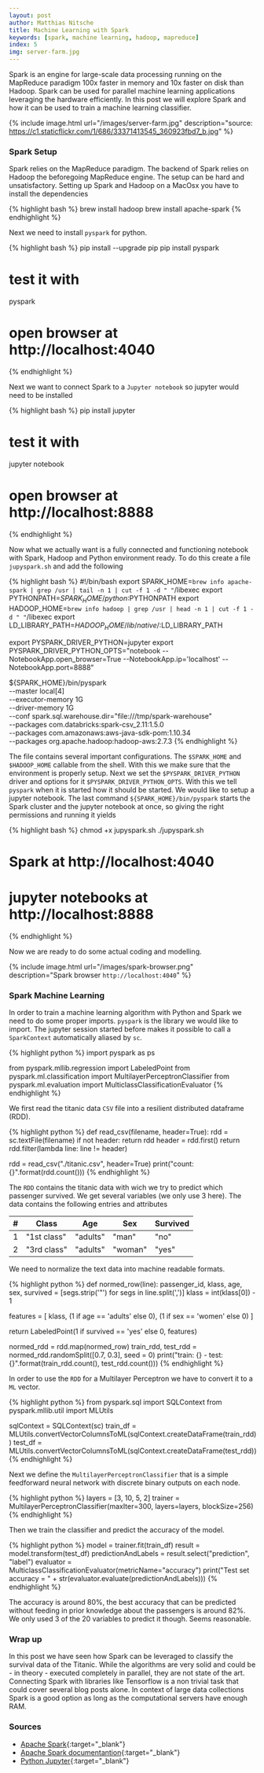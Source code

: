```yaml
---
layout: post
author: Matthias Nitsche
title: Machine Learning with Spark
keywords: [spark, machine learning, hadoop, mapreduce]
index: 5
img: server-farm.jpg
---
```


Spark is an engine for large-scale data processing running on the MapReduce paradigm 100x faster in memory and 10x faster on disk than Hadoop. Spark can be used for parallel machine learning applications leveraging the hardware efficiently. In this post we will explore Spark and how it can be used to train a machine learning classifier.

{% include image.html url="/images/server-farm.jpg" description="source: https://c1.staticflickr.com/1/686/33371413545_360923fbd7_b.jpg" %}

### Spark Setup

Spark relies on the MapReduce paradigm. The backend of Spark relies on Hadoop the beforegoing MapReduce engine. The setup can be hard and unsatisfactory. Setting up Spark and Hadoop on a MacOsx you have to install the dependencies

{% highlight bash %}
brew install hadoop
brew install apache-spark
{% endhighlight %}

Next we need to install `pyspark` for python.

{% highlight bash %}
pip install --upgrade pip
pip install pyspark
# test it with
pyspark
# open browser at http://localhost:4040
{% endhighlight %}

Next we want to connect Spark to a `Jupyter notebook` so jupyter would need to be installed

{% highlight bash %}
pip install jupyter
# test it with
jupyter notebook
# open browser at http://localhost:8888
{% endhighlight %}

Now what we actually want is a fully connected and functioning notebook with Spark, Hadoop and Python environment ready. To do this create a file `jupyspark.sh` and add the following

{% highlight bash %}
#!/bin/bash
export SPARK_HOME=`brew info apache-spark | grep /usr | tail -n 1 | cut -f 1 -d " "`/libexec
export PYTHONPATH=$SPARK_HOME/python:$PYTHONPATH
export HADOOP_HOME=`brew info hadoop | grep /usr | head -n 1 | cut -f 1 -d " "`/libexec
export LD_LIBRARY_PATH=$HADOOP_HOME/lib/native/:$LD_LIBRARY_PATH

export PYSPARK_DRIVER_PYTHON=jupyter
export PYSPARK_DRIVER_PYTHON_OPTS="notebook --NotebookApp.open_browser=True --NotebookApp.ip='localhost' --NotebookApp.port=8888"

${SPARK_HOME}/bin/pyspark \
--master local[4] \
--executor-memory 1G \
--driver-memory 1G \
--conf spark.sql.warehouse.dir="file:///tmp/spark-warehouse" \
--packages com.databricks:spark-csv_2.11:1.5.0 \
--packages com.amazonaws:aws-java-sdk-pom:1.10.34 \
--packages org.apache.hadoop:hadoop-aws:2.7.3
{% endhighlight %}

The file contains several important configurations. The `$SPARK_HOME` and `$HADOOP_HOME` callable from the shell. With this we make sure that the environment is properly setup. Next we set the `$PYSPARK_DRIVER_PYTHON` driver and options for it `$PYSPARK_DRIVER_PYTHON_OPTS`. With this we tell `pyspark` when it is started how it should be started. We would like to setup a jupyter notebook. The last command `${SPARK_HOME}/bin/pyspark` starts the Spark cluster and the jupyter notebook at once, so giving the right permissions and running it yields

{% highlight bash %}
chmod +x jupyspark.sh
./jupyspark.sh
# Spark at http://localhost:4040
# jupyter notebooks at http://localhost:8888
{% endhighlight %}

Now we are ready to do some actual coding and modelling.

{% include image.html url="/images/spark-browser.png" description="Spark browser <code>http://localhost:4040</code>" %}

### Spark Machine Learning

In order to train a machine learning algorithm with Python and Spark we need to do some proper imports. `pyspark` is the library we would like to import. The jupyter session started before makes it possible to call a `SparkContext` automatically aliased by `sc`.

{% highlight python %}
import pyspark as ps

from pyspark.mllib.regression import LabeledPoint
from pyspark.ml.classification import MultilayerPerceptronClassifier
from pyspark.ml.evaluation import MulticlassClassificationEvaluator
{% endhighlight %}

We first read the titanic data `CSV` file into a resilient distributed dataframe (RDD).

{% highlight python %}
def read_csv(filename, header=True):
  rdd = sc.textFile(filename)
  if not header:
    return rdd
  header = rdd.first()
  return rdd.filter(lambda line: line != header)

rdd = read_csv("./titanic.csv", header=True)
print("count: {}".format(rdd.count()))
{% endhighlight %}

The `RDD` contains the titanic data with wich we try to predict which passenger survived. We get several variables (we only use 3 here). The data contains the following entries and attributes

<table class="table table-md table-striped table-bordered">
<thead>
  <tr>
  <th>#</th>
  <th>Class</th>
  <th>Age</th>
  <th>Sex</th>
  <th>Survived</th>
  </tr>
</thead>
<tbody>
  <tr>
  <td>1</td>
  <td>"1st class"</td>
  <td>"adults"</td>
  <td>"man"</td>
  <td>"no"</td>
  </tr>
  <tr>
  <td>2</td>
  <td>"3rd class"</td>
  <td>"adults"</td>
  <td>"woman"</td>
  <td>"yes"</td>
  </tr>
</tbody>
</table>

We need to normalize the text data into machine readable formats.

{% highlight python %}
def normed_row(line):
  passenger_id, klass, age, sex, survived = [segs.strip('"') for segs in line.split(',')]
  klass = int(klass[0]) - 1
  
  features = [
    klass,
    (1 if age == 'adults' else 0),
    (1 if sex == 'women' else 0)
  ]

  return LabeledPoint(1 if survived == 'yes' else 0, features)

normed_rdd = rdd.map(normed_row)
train_rdd, test_rdd = normed_rdd.randomSplit([0.7, 0.3], seed = 0)
print("train: {} - test: {}".format(train_rdd.count(), test_rdd.count()))
{% endhighlight %}

In order to use the `RDD` for a Multilayer Perceptron we have to convert it to a `ML` vector.

{% highlight python %}
from pyspark.sql import SQLContext
from pyspark.mllib.util import MLUtils

sqlContext = SQLContext(sc)
train_df = MLUtils.convertVectorColumnsToML(sqlContext.createDataFrame(train_rdd))
test_df = MLUtils.convertVectorColumnsToML(sqlContext.createDataFrame(test_rdd))
{% endhighlight %}

Next we define the `MultilayerPerceptronClassifier` that is a simple feedforward neural network with discrete binary outputs on each node.

{% highlight python %}
layers = [3, 10, 5, 2]
trainer = MultilayerPerceptronClassifier(maxIter=300, layers=layers, blockSize=256)
{% endhighlight %}

Then we train the classifier and predict the accuracy of the model.

{% highlight python %}
model = trainer.fit(train_df)
result = model.transform(test_df)
predictionAndLabels = result.select("prediction", "label")
evaluator = MulticlassClassificationEvaluator(metricName="accuracy")
print("Test set accuracy = " + str(evaluator.evaluate(predictionAndLabels)))
{% endhighlight %}

The accuracy is around 80%, the best accuracy that can be predicted without feeding in prior knowledge about the passengers is around 82%. We only used 3 of the 20 variables to predict it though. Seems reasonable.

### Wrap up

In this post we have seen how Spark can be leveraged to classify the survival data of the Titanic. While the algorithms are very solid and could be - in theory - executed completely in parallel, they are not state of the art. Connecting Spark with libraries like Tensorflow is a non trivial task that could cover several blog posts alone. In context of large data collections Spark is a good option as long as the computational servers have enough RAM.

### Sources

- [Apache Spark](https://spark.apache.org/){:target="_blank"}
- [Apache Spark documentantion](https://spark.apache.org/docs){:target="_blank"}
- [Python Jupyter](http://jupyter.org/){:target="_blank"}
